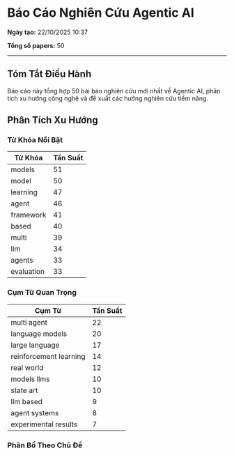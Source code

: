 #  Báo Cáo Nghiên Cứu Agentic AI

**Ngày tạo:** 22/10/2025 10:37

**Tổng số papers:** 50

---

## Tóm Tắt Điều Hành

Báo cáo này tổng hợp 50 bài báo nghiên cứu mới nhất về Agentic AI, phân tích xu hướng công nghệ và đề xuất các hướng nghiên cứu tiềm năng.

## Phân Tích Xu Hướng

### Từ Khóa Nổi Bật

| Từ Khóa | Tần Suất |
|---------|----------|
| models | 51 |
| model | 50 |
| learning | 47 |
| agent | 46 |
| framework | 41 |
| based | 40 |
| multi | 39 |
| llm | 34 |
| agents | 33 |
| evaluation | 33 |

### Cụm Từ Quan Trọng

| Cụm Từ | Tần Suất |
|---------|----------|
| multi agent | 22 |
| language models | 20 |
| large language | 17 |
| reinforcement learning | 14 |
| real world | 12 |
| models llms | 10 |
| state art | 10 |
| llm based | 9 |
| agent systems | 8 |
| experimental results | 7 |

### Phân Bố Theo Chủ Đề

